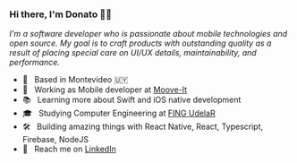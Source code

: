### Hi there, I'm Donato 👋🏻

*I'm a software developer who is passionate about mobile technologies and open source. My goal is to craft products with outstanding quality as a result of placing special care on UI/UX details, maintainability, and performance.*

- 📍 &nbsp; Based in Montevideo 🇺🇾 
- 💼 &nbsp; Working as Mobile developer at [Moove-It](https://moove-it.com/)
- 📚 &nbsp; Learning more about Swift and iOS native development
- 🎓 &nbsp; Studying Computer Engineering at [FING UdelaR](https://www.fing.edu.uy/)
- 🛠 &nbsp; Building amazing things with React Native, React, Typescript, Firebase, NodeJS
- 🔗 &nbsp; Reach me on <a href="https://www.linkedin.com/in/donatoaguirre24/">LinkedIn</a>
